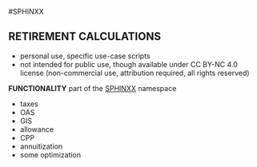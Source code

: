 #SPHINXX

## RETIREMENT CALCULATIONS
- personal use, specific use-case scripts
- not intended for public use, though available under CC BY-NC 4.0 license (non-commercial use, attribution required, all rights reserved)

**FUNCTIONALITY**
part of the [SPHINXX](https://pypi.org/project/sphinxx/) namespace
 - taxes
 - OAS
 - GIS
 - allowance
 - CPP
 - annuitization
 - some optimization
